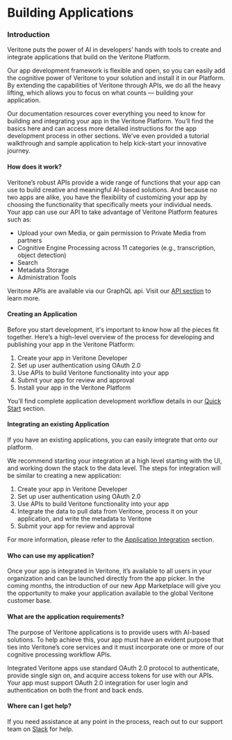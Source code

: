 # Building Applications

### Introduction

Veritone puts the power of AI in developers’ hands with tools to create and integrate applications that build on the Veritone Platform.

Our app development framework is flexible and open, so you can easily add the cognitive power of Veritone to your solution and install it in our Platform. By extending the capabilities of Veritone through APIs, we do all the heavy lifting, which allows you to focus on what counts — building your application.

Our documentation resources cover everything you need to know for building and integrating your app in the Veritone Platform. You’ll find the basics here and can access more detailed instructions for the app development process in other sections. We’ve even provided a tutorial walkthrough and sample application to help kick-start your innovative journey.

#### How does it work?

Veritone’s robust APIs provide a wide range of functions that your app can use to build creative and meaningful AI-based solutions. And because no two apps are alike, you have the flexibility of customizing your app by choosing the functionality that specifically meets your individual needs. Your app can use our API to take advantage of Veritone Platform features such as:

*   Upload your own Media, or gain permission to Private Media from partners
*   Cognitive Engine Processing across 11 categories (e.g., transcription, object detection)
*   Search
*   Metadata Storage
*   Administration Tools

Veritone APIs are available via our GraphQL api. Visit our [API section](/apis/) to learn more.

#### Creating an Application

Before you start development, it's important to know how all the pieces fit together. Here’s a high-level overview of the process for developing and publishing your app in the Veritone Platform:

1.  Create your app in Veritone Developer
2.  Set up user authentication using OAuth 2.0
3.  Use APIs to build Veritone functionality into your app
4.  Submit your app for review and approval
5.  Install your app in the Veritone Platform

You’ll find complete application development workflow details in our [Quick Start](/developer/applications/quick-start/) section.

#### Integrating an existing Application

If you have an existing applications, you can easily integrate that onto our platform.

We recommend starting your integration at a high level starting with the UI, and working down the stack to the data level.  The steps for integration will be similar to creating a new application:

1.  Create your app in Veritone Developer
2.  Set up user authentication using OAuth 2.0
3.  Use APIs to build Veritone functionality into your app
4.  Integrate the data to pull data from Veritone, process it on your application, and write the metadata to Veritone
5.  Submit your app for review and approval

For more information, please refer to the [Application Integration](/developer/applications/integration/) section.

#### Who can use my application?

Once your app is integrated in Veritone, it’s available to all users in your organization and can be launched directly from the app picker. In the coming months, the introduction of our new App Marketplace will give you the opportunity to make your application available to the global Veritone customer base.

#### What are the application requirements?

The purpose of Veritone applications is to provide users with AI-based solutions. To help achieve this, your app must have an evident purpose that ties into Veritone’s core services and it must incorporate one or more of our cognitive processing workflow APIs.

Integrated Veritone apps use standard OAuth 2.0 protocol to authenticate, provide single sign on, and acquire access tokens for use with our APIs. Your app must support OAuth 2.0 integration for user login and authentication on both the front and back ends.

#### Where can I get help?

If you need assistance at any point in the process, reach out to our support team on [Slack](https://chat.veritone.com/) for help.
